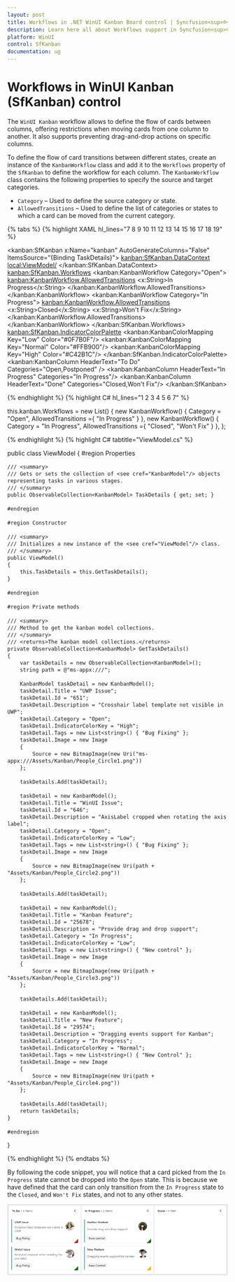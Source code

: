 ```yaml
---
layout: post
title: Workflows in .NET WinUI Kanban Board control | Syncfusion<sup>®</sup>
description: Learn here all about Workflows support in Syncfusion<sup>®</sup> .NET WinUI Kanban Board (SfKanban) control and more.
platform: WinUI
control: SfKanban
documentation: ug
---
```


# Workflows in WinUI Kanban (SfKanban) control

The `WinUI Kanban` workflow allows to define the flow of cards between columns, offering restrictions when moving cards from one column to another. It also supports preventing drag-and-drop actions on specific columns.

To define the flow of card transitions between different states, create an instance of the `KanbanWorkflow` class and add it to the `Workflows` property of the `SfKanban` to define the workflow for each column. The `KanbanWorkflow` class contains the following properties to specify the source and target categories.

* `Category` – Used to define the source category or state.
* `AllowedTransitions` – Used to define the list of categories or states to which a card can be moved from the current category.
 
{% tabs %}
{% highlight XAML hl_lines="7 8 9 10 11 12 13 14 15 16 17 18 19" %}
     
<kanban:SfKanban x:Name="kanban"
                 AutoGenerateColumns="False"
                 ItemsSource="{Binding TaskDetails}">
    <kanban:SfKanban.DataContext>
        <local:ViewModel/>
    </kanban:SfKanban.DataContext>
        <kanban:SfKanban.Workflows>
            <kanban:KanbanWorkflow Category="Open">
                <kanban:KanbanWorkflow.AllowedTransitions>
                    <x:String>In Progress</x:String>
                </kanban:KanbanWorkflow.AllowedTransitions>
            </kanban:KanbanWorkflow>
            <kanban:KanbanWorkflow Category="In Progress">
                <kanban:KanbanWorkflow.AllowedTransitions>
                    <x:String>Closed</x:String>
                    <x:String>Won't Fix</x:String>
                </kanban:KanbanWorkflow.AllowedTransitions>
            </kanban:KanbanWorkflow>
        </kanban:SfKanban.Workflows>
    <kanban:SfKanban.IndicatorColorPalette>
        <kanban:KanbanColorMapping Key="Low" Color="#0F7B0F"/>
        <kanban:KanbanColorMapping Key="Normal" Color="#FFB900"/>
        <kanban:KanbanColorMapping Key="High" Color="#C42B1C"/>
    </kanban:SfKanban.IndicatorColorPalette>
    <kanban:KanbanColumn HeaderText="To Do" 
                         Categories="Open,Postponed" />
    <kanban:KanbanColumn HeaderText="In Progress"
                         Categories="In Progress"/>
    <kanban:KanbanColumn HeaderText="Done"
                         Categories="Closed,Won't Fix"/>
 </kanban:SfKanban>

{% endhighlight %}
{% highlight C# hl_lines="1 2 3 4 5 6 7" %}
           
this.kanban.Workflows = new List<KanbanWorkflow>()
{
    new KanbanWorkflow() { Category = "Open", AllowedTransitions ={ "In Progress" } },
    new KanbanWorkflow() { Category = "In Progress", AllowedTransitions ={ "Closed", "Won't Fix" } },
};

{% endhighlight %}
{% highlight C# tabtitle="ViewModel.cs" %} 

public class ViewModel
{
    #region Properties

    /// <summary>
    /// Gets or sets the collection of <see cref="KanbanModel"/> objects representing tasks in various stages.
    /// </summary>
    public ObservableCollection<KanbanModel> TaskDetails { get; set; }

    #endregion

    #region Constructor

    /// <summary>
    /// Initializes a new instance of the <see cref="ViewModel"/> class.
    /// </summary>
    public ViewModel()
    {
        this.TaskDetails = this.GetTaskDetails();
    }

    #endregion

    #region Private methods

    /// <summary>
    /// Method to get the kanban model collections.
    /// </summary>
    /// <returns>The kanban model collections.</returns>
    private ObservableCollection<KanbanModel> GetTaskDetails()
    {
        var taskDetails = new ObservableCollection<KanbanModel>();
        string path = @"ms-appx:///";

        KanbanModel taskDetail = new KanbanModel();
        taskDetail.Title = "UWP Issue";
        taskDetail.Id = "651";
        taskDetail.Description = "Crosshair label template not visible in UWP";
        taskDetail.Category = "Open";
        taskDetail.IndicatorColorKey = "High";
        taskDetail.Tags = new List<string>() { "Bug Fixing" };
        taskDetail.Image = new Image
        {
            Source = new BitmapImage(new Uri("ms-appx:///Assets/Kanban/People_Circle1.png"))
        };

        taskDetails.Add(taskDetail);

        taskDetail = new KanbanModel();
        taskDetail.Title = "WinUI Issue";
        taskDetail.Id = "646";
        taskDetail.Description = "AxisLabel cropped when rotating the axis label";
        taskDetail.Category = "Open";
        taskDetail.IndicatorColorKey = "Low";
        taskDetail.Tags = new List<string>() { "Bug Fixing" };
        taskDetail.Image = new Image
        {
            Source = new BitmapImage(new Uri(path + "Assets/Kanban/People_Circle2.png"))
        };

        taskDetails.Add(taskDetail);

        taskDetail = new KanbanModel();
        taskDetail.Title = "Kanban Feature";
        taskDetail.Id = "25678";
        taskDetail.Description = "Provide drag and drop support";
        taskDetail.Category = "In Progress";
        taskDetail.IndicatorColorKey = "Low";
        taskDetail.Tags = new List<string>() { "New control" };
        taskDetail.Image = new Image
        {
            Source = new BitmapImage(new Uri(path + "Assets/Kanban/People_Circle3.png"))
        };

        taskDetails.Add(taskDetail);

        taskDetail = new KanbanModel();
        taskDetail.Title = "New Feature";
        taskDetail.Id = "29574";
        taskDetail.Description = "Dragging events support for Kanban";
        taskDetail.Category = "In Progress";
        taskDetail.IndicatorColorKey = "Normal";
        taskDetail.Tags = new List<string>() { "New Control" };
        taskDetail.Image = new Image
        {
            Source = new BitmapImage(new Uri(path + "Assets/Kanban/People_Circle4.png"))
        };

        taskDetails.Add(taskDetail);
        return taskDetails;
    }

    #endregion
}  

{% endhighlight %}
{% endtabs %}

By following the code snippet, you will notice that a card picked from the `In Progress` state cannot be dropped into the `Open` state. This is because we have defined that the card can only transition from the `In Progress` state to the `Closed`, and `Won't Fix` states, and not to any other states.

![workflows-in-winui-kanban](images/workflow/workflows-in-winui-kanban.gif)